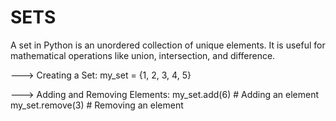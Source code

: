 # SETS

A set in Python is an unordered collection of unique elements. It is useful for mathematical operations like union, intersection, and difference.

---> Creating a Set:
my_set = {1, 2, 3, 4, 5}

---> Adding and Removing Elements:
my_set.add(6)  # Adding an element
my_set.remove(3)  # Removing an element

